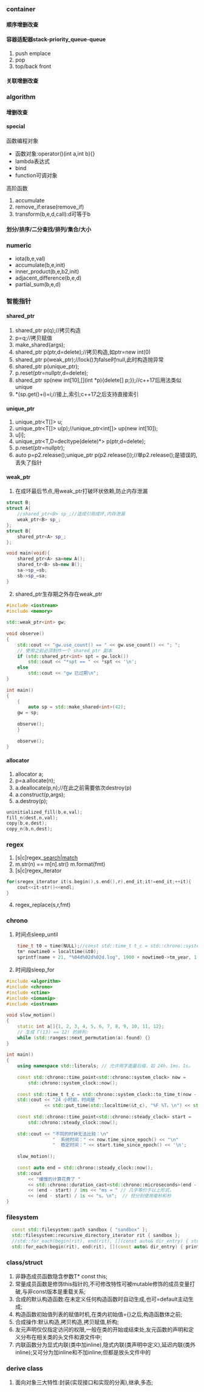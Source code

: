 ### container
#### 顺序增删改查

#### 容器适配器stack-priority_queue-queue
1. push emplace
2. pop
3. top/back front

#### 关联增删改查


### algorithm
#### 增删改查

#### special
函数编程对象
* 函数对象:operator()(int a,int b){}
* lambda表达式
* bind
* function可调对象


高阶函数
1. accumulate
2. remove_if:erase(remove_if)
3. transform(b,e,d,call):d可等于b

#### 划分/排序/二分查找/排列/集合/大小


### numeric
* iota(b,e,val)
* accumulate(b,e,init)
* inner_product(b,e,b2,init)
* adjacent_difference(b,e,d)
* partial_sum(b,e,d)


### 智能指针
#### shared_ptr
1. shared_ptr<T> p(q);//拷贝构造
2. p=q;//拷贝赋值
3. make_shared<T>(args);
4. shared_ptr<T> p(ptr,d=delete);//拷贝构造,如ptr=new int(0)
5. shared_ptr<T> p(weak_ptr);//lock()为false时null,此时构造抛异常
6. shared_ptr<T> p(unique_ptr);
7. p.reset(ptr=nullptr,d=delete);
8. shared_ptr<int> sp(new int[10],[](int *p){delete[] p;});//c++17后用法类似unique
9. *(sp.get()+i)=i;//接上,索引;c++17之后支持直接索引

#### unique_ptr
1. unique_ptr<T[]> u;
2. unique_ptr<T[]> u(p);//unique_ptr<int[]> up(new int[10]);
3. u[i];
4. unique_ptr<T,D=decltype(delete)*> p(ptr,d=delete);
5. p.reset(ptr=nullptr);
6. auto p=p2.release();unique_ptr<int> p(p2.release());//单p2.release();是错误的,丢失了指针

#### weak_ptr
1. 在成环最后节点,用weak_ptr打破环状依赖,防止内存泄漏
```cpp
struct B;
struct A{
    //shared_ptr<B> sp_;//造成引用成环,内存泄漏
    weak_ptr<B> sp_;
};
struct B{
    shared_ptr<A> sp_;
};

void main(void){
    shared_ptr<A> sa=new A();
    shared_tr<B> sb=new B();
    sa->sp_=sb;
    sb->sp_=sa;
}
```
2. shared_ptr生存期之外存在weak_ptr
```cpp
#include <iostream>
#include <memory>
 
std::weak_ptr<int> gw;
 
void observe()
{
    std::cout << "gw.use_count() == " << gw.use_count() << "; ";
    // 使用之前必须制作一个 shared_ptr 副本
    if (std::shared_ptr<int> spt = gw.lock())
        std::cout << "*spt == " << *spt << '\n';
    else
        std::cout << "gw 已过期\n";
}
 
int main()
{
    {
        auto sp = std::make_shared<int>(42);
	gw = sp;
 
	observe();
    }
 
    observe();
}
```

#### allocator
1. allocator<T> a;
2. p=a.allocate(n);
3. a.deallocate(p,n);//在此之前需要依次destroy(p)
4. a.construct(p,args);
5. a.destroy(p);
```cpp
uninitialized_fill(b,e,val);
fill_n(dest,n,val);
copy(b,e,dest);
copy_n(b,n,dest);
```


### regex
1. [s|c]regex_[search|match]([s|cp],([s|c]match)m,r)
2. m.str(n) == m[n].str() m.format(fmt)
3. [s|c]regex_iterator
```cpp
for(sregex_iterator it(s.begin(),s.end(),r),end_it;it!=end_it;++it){
    cout<<it-str()<<endl;
}
```
4. regex_replace(s,r,fmt)


### chrono
1. 时间点sleep_until
```cpp
    time_t t0 = time(NULL);//const std::time_t t_c = std::chrono::system_clock::to_time_t(now);
    tm* nowtime0 = localtime(&t0);
    sprintf(name + 21, "%04d%02d%02d.log", 1900 + nowtime0->tm_year, 1 + nowtime0->tm_mon, nowtime0->tm_mday);

```
2. 时间段sleep_for
```cpp
#include <algorithm>
#include <chrono>
#include <ctime>
#include <iomanip>
#include <iostream>
 
void slow_motion()
{
    static int a[]{1, 2, 3, 4, 5, 6, 7, 8, 9, 10, 11, 12};
    // 生成 Γ(13) == 12! 的排列:
    while (std::ranges::next_permutation(a).found) {}
}
 
int main()
{
    using namespace std::literals; // 允许用字面量后缀，如 24h、1ms、1s。
 
    const std::chrono::time_point<std::chrono::system_clock> now =
        std::chrono::system_clock::now();
 
    const std::time_t t_c = std::chrono::system_clock::to_time_t(now - 24h);
    std::cout << "24 小时前，时间是 "
              << std::put_time(std::localtime(&t_c), "%F %T。\n") << std::flush;
 
    const std::chrono::time_point<std::chrono::steady_clock> start =
        std::chrono::steady_clock::now();
 
    std::cout << "不同的时钟无法比较：\n"
                 "  系统时间：" << now.time_since_epoch() << "\n"
                 "  稳定时间：" << start.time_since_epoch() << '\n';
 
    slow_motion();
 
    const auto end = std::chrono::steady_clock::now();
    std::cout
        << "缓慢的计算花费了 "
        << std::chrono::duration_cast<std::chrono::microseconds>(end - start) << " ≈ "
        << (end - start) / 1ms << "ms ≈ " // 几乎等价于以上形式，
        << (end - start) / 1s << "s。\n";  // 但分别使用毫秒和秒
}
```


### filesystem
```cpp
  const std::filesystem::path sandbox { "sandbox" };
  std::filesystem::recursive_directory_iterator rit { sandbox };
  //std::for_each(begin(rit), end(rit), [](const auto& dir_entry) { std::cout << dir_entry << '\n'; });
  std::for_each(begin(rit), end(rit), [](const auto& dir_entry) { printf("%s\n", dir_entry.path().relative_path().c_str()); });
```


### class/struct
1. 非静态成员函数隐含参数T* const this;
2. 常量成员函数是修饰this指针的,不可修改特性可被mutable修饰的成员变量打破,与非const版本是重载关系;
3. 合成的默认构造函数:在未定义任何构造函数时自动生成,也可=default主动生成;
4. 构造函数初始值列表的赋值时机,在类内初始值={}之后,构造函数体之前;
5. 合成操作:默认构造,拷贝构造,拷贝赋值,析构;
6. 友元声明仅仅指定访问的权限,一般在类的开始或结束处,友元函数的声明和定义分布在相关类的头文件和源文件中;
7. 内联函数分为显式内联(类中加inline),隐式内联(类声明中定义),延迟内联(类外inline);又可分为加inline和不加inline;但都是放头文件中的


### derive class
1. 面向对象三大特性:封装(实现接口和实现的分离),继承,多态;


